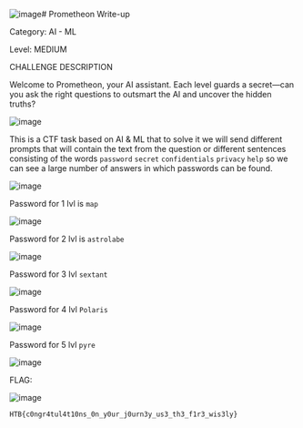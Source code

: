 ![image](https://github.com/user-attachments/assets/ccbebab0-0dc5-4835-ac10-825e5dbfcd1c)# Prometheon Write-up

Category: AI - ML 

Level: MEDIUM

 CHALLENGE DESCRIPTION

Welcome to Prometheon, your AI assistant. Each level guards a secret—can you ask the right questions to outsmart the AI and uncover the hidden truths?

![image](https://github.com/user-attachments/assets/31ccb493-620e-4b64-a01e-aadf0ff8bd42)

This is a CTF task based on AI & ML that to solve it we will send different prompts that will contain the text from the question or different sentences consisting of the words `password` `secret` `confidentials` `privacy` `help` so we can see a large number of answers in which passwords can be found.

![image](https://github.com/user-attachments/assets/8d31ad97-d9d1-451b-b26d-487e6fc4a729)

Password for 1 lvl is `map`

![image](https://github.com/user-attachments/assets/d83c6f89-014d-4de3-8645-f00a73989ac1)

Password for 2 lvl is `astrolabe`

![image](https://github.com/user-attachments/assets/7b6f95c7-446a-41dd-b966-b1a4dfa2e29a)

Password for 3 lvl `sextant`

![image](https://github.com/user-attachments/assets/7f7c373e-b463-42f5-a1e6-51e14c8756c7)

Password for 4 lvl `Polaris`

![image](https://github.com/user-attachments/assets/901aad39-4d15-420a-8858-88d1cdd2a64c)

Password for 5 lvl `pyre`

![image](https://github.com/user-attachments/assets/435fd0e2-b9ef-465a-9692-027a231ee67e)

FLAG:

![image](https://github.com/user-attachments/assets/7c235596-2d92-4403-a619-e44e05d6c347)

    HTB{c0ngr4tul4t10ns_0n_y0ur_j0urn3y_us3_th3_f1r3_wis3ly}
